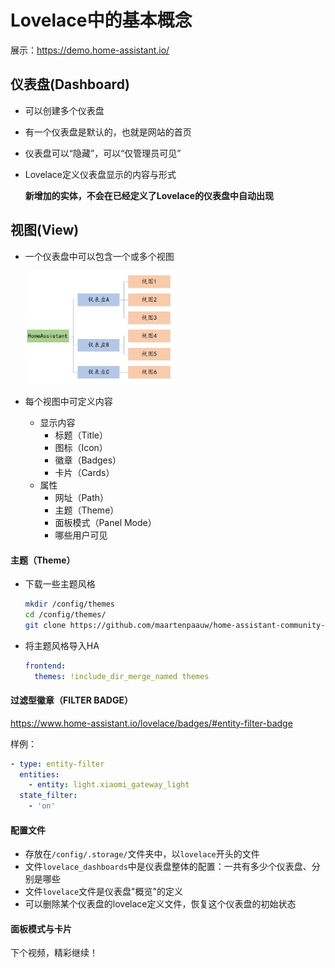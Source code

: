 # Lovelace中的基本概念

展示：https://demo.home-assistant.io/

## 仪表盘(Dashboard)

- 可以创建多个仪表盘
- 有一个仪表盘是默认的，也就是网站的首页
- 仪表盘可以“隐藏”，可以“仅管理员可见”
- Lovelace定义仪表盘显示的内容与形式

    **新增加的实体，不会在已经定义了Lovelace的仪表盘中自动出现**

## 视图(View)

- 一个仪表盘中可以包含一个或多个视图

    <img src="images/dashboard-views.jpg" width="50%">

- 每个视图中可定义内容
    + 显示内容
        * 标题（Title）
        * 图标（Icon）
        * 徽章（Badges）
        * 卡片（Cards）
    + 属性
        * 网址（Path）
        * 主题（Theme）
        * 面板模式（Panel Mode）
        * 哪些用户可见

#### 主题（Theme）

- 下载一些主题风格

    ```sh
    mkdir /config/themes
    cd /config/themes/
    git clone https://github.com/maartenpaauw/home-assistant-community-themes.git
    ```
- 将主题风格导入HA

    ```yaml
    frontend:
      themes: !include_dir_merge_named themes
    ```

#### 过滤型徽章（FILTER BADGE）

https://www.home-assistant.io/lovelace/badges/#entity-filter-badge

样例：

```yaml
- type: entity-filter
  entities:
    - entity: light.xiaomi_gateway_light
  state_filter:
    - 'on'
```

#### 配置文件

- 存放在`/config/.storage/`文件夹中，以`lovelace`开头的文件
- 文件`lovelace_dashboards`中是仪表盘整体的配置：一共有多少个仪表盘、分别是哪些
- 文件`lovelace`文件是仪表盘"概览"的定义
- 可以删除某个仪表盘的lovelace定义文件，恢复这个仪表盘的初始状态

#### 面板模式与卡片

下个视频，精彩继续！
